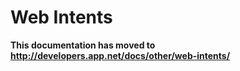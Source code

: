 # Web Intents

**This documentation has moved to http://developers.app.net/docs/other/web-intents/**

